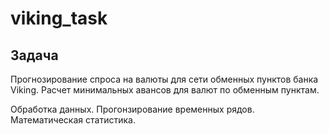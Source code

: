 # viking_task
## Задача
Прогнозирование спроса на валюты для сети обменных пунктов банка Viking.
Расчет минимальных авансов для валют по обменным пунктам.

Обработка данных. Прогонзирование временных рядов. Математическая статистика.
